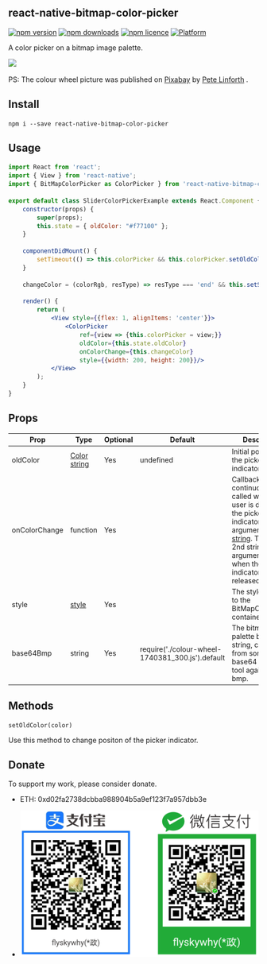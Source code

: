 ## react-native-bitmap-color-picker

[![npm version](http://img.shields.io/npm/v/react-native-bitmap-color-picker.svg?style=flat-square)](https://npmjs.org/package/react-native-bitmap-color-picker "View this project on npm")
[![npm downloads](http://img.shields.io/npm/dm/react-native-bitmap-color-picker.svg?style=flat-square)](https://npmjs.org/package/react-native-bitmap-color-picker "View this project on npm")
[![npm licence](http://img.shields.io/npm/l/react-native-bitmap-color-picker.svg?style=flat-square)](https://npmjs.org/package/react-native-bitmap-color-picker "View this project on npm")
[![Platform](https://img.shields.io/badge/platform-ios%20%7C%20android-989898.svg?style=flat-square)](https://npmjs.org/package/react-native-bitmap-color-picker "View this project on npm")

A color picker on a bitmap image palette.

<img src="https://raw.githubusercontent.com/flyskywhy/react-native-bitmap-color-picker/master/Screenshots/basic_android.png" width="375">

PS: The colour wheel picture was published on [Pixabay](https://pixabay.com/illustrations/colour-wheel-spectrum-rainbow-1740381/) by [Pete Linforth](https://pixabay.com/users/TheDigitalArtist-202249/) .

## Install

```shell
npm i --save react-native-bitmap-color-picker
```

## Usage

```jsx
import React from 'react';
import { View } from 'react-native';
import { BitMapColorPicker as ColorPicker } from 'react-native-bitmap-color-picker';

export default class SliderColorPickerExample extends React.Component {
    constructor(props) {
        super(props);
        this.state = { oldColor: "#f77100" };
    }

    componentDidMount() {
        setTimeout(() => this.colorPicker && this.colorPicker.setOldColor('#fde200'), 1000);
    }

    changeColor = (colorRgb, resType) => resType === 'end' && this.setState({ oldColor: colorRgb })

    render() {
        return (
            <View style={{flex: 1, alignItems: 'center'}}>
                <ColorPicker
                    ref={view => {this.colorPicker = view;}}
                    oldColor={this.state.oldColor}
                    onColorChange={this.changeColor}
                    style={{width: 200, height: 200}}/>
            </View>
        );
    }
}
```

## Props

Prop                  | Type     | Optional | Default                   | Description
--------------------- | -------- | -------- | ------------------------- | -----------
oldColor              | [Color string](https://github.com/bgrins/TinyColor#accepted-string-input) | Yes      | undefined                 | Initial positon of the picker indicator
onColorChange         | function | Yes      |                           | Callback continuously called while the user is dragging the picker indicator. The 1st argument is [Color string](https://github.com/bgrins/TinyColor#accepted-string-input). There is 2nd string argument 'end' when the picker indicator is released.
style                 | [style](http://facebook.github.io/react-native/docs/view.html#style)    | Yes      |                           | The style applied to the BitMapColorPicker container
base64Bmp             | string   | Yes      | require('./colour-wheel-1740381_300.js').default | The bitmap palette base64 string, comes from some base64 convert tool against a bmp.

## Methods

    setOldColor(color)

Use this method to change positon of the picker indicator.

## Donate
To support my work, please consider donate.

- ETH: 0xd02fa2738dcbba988904b5a9ef123f7a957dbb3e

- <img src="https://raw.githubusercontent.com/flyskywhy/flyskywhy/main/assets/alipay_weixin.png" width="500">
